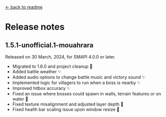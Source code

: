 ﻿[← back to readme](../README.md)

# Release notes

## 1.5.1-unofficial.1-mouahrara
Released on 30 March, 2024, for SMAPI 4.0.0 or later.
* Migrated to 1.6.0 and project cleanup 🚀
* Added battle weather ✨
* Added audio options to change battle music and victory sound ✨
* Implemented logic for villagers to run when a boss is nearby ✨
* Improved hitbox accuracy ✨
* Fixed an issue where bosses could spawn in walls, terrain features or on water 🔧
* Fixed texture misalignment and adjusted layer depth 🔧
* Fixed health bar scaling issue upon window resize 🔧
